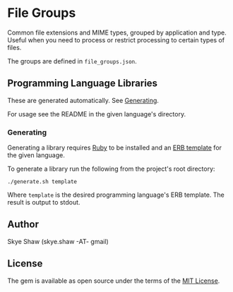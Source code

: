 # File Groups

Common file extensions and MIME types, grouped by application and type.
Useful when you need to process or restrict processing to certain types of files.

The groups are defined in `file_groups.json`.

## Programming Language Libraries

These are generated automatically. See [Generating](#generating).

For usage see the README in the given language's directory.

### Generating

Generating a library requires [Ruby](https://www.ruby-lang.org/) to be installed and
an [ERB template](https://en.wikipedia.org/wiki/ERuby) for the given language.

To generate a library run the following from the project's root directory:
```
./generate.sh template
```

Where `template` is the desired programming language's ERB template.
The result is output to stdout.

## Author

Skye Shaw (skye.shaw -AT- gmail)

## License

The gem is available as open source under the terms of the [MIT License](https://opensource.org/licenses/MIT).
